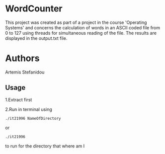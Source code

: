 # WordCounter

This project was created as part of a project in the course 'Operating Systems' and concerns the calculation of words in an ASCII coded file from 0 to 127 using threads for simultaneous reading of the file. The results are displayed in the output.txt file.


# Authors

Artemis Stefanidou


## Usage

1.Extract first

2.Run in terminal using 

  ```
  ./it21996 NameOfDirectory
  ```
  
  or 
  
  ```
  ./it21996
  ```
  
  to run for the directory that where am I

